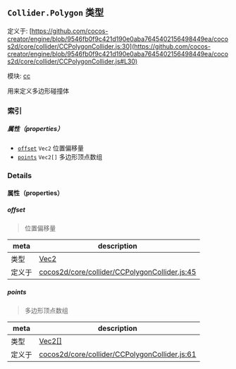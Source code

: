 ## `Collider.Polygon` 类型


定义于: [https://github.com/cocos-creator/engine/blob/9546fb0f9c421d190e0aba7645402156498449ea/cocos2d/core/collider/CCPolygonCollider.js:30](https://github.com/cocos-creator/engine/blob/9546fb0f9c421d190e0aba7645402156498449ea/cocos2d/core/collider/CCPolygonCollider.js#L30)

模块: [cc](../modules/cc.md)


用来定义多边形碰撞体



### 索引

##### 属性（properties）

  - [`offset`](#offset) `Vec2` 位置偏移量
  - [`points`](#points) `Vec2[]` 多边形顶点数组





### Details


#### 属性（properties）


##### offset

> 位置偏移量

| meta | description |
|------|-------------|
| 类型 | <a href="../classes/Vec2.html" class="crosslink">Vec2</a> |
| 定义于 | [cocos2d/core/collider/CCPolygonCollider.js:45](https://github.com/cocos-creator/engine/blob/9546fb0f9c421d190e0aba7645402156498449ea/cocos2d/core/collider/CCPolygonCollider.js#L45) |



##### points

> 多边形顶点数组

| meta | description |
|------|-------------|
| 类型 | <a href="../classes/Vec2.html" class="crosslink">Vec2[]</a> |
| 定义于 | [cocos2d/core/collider/CCPolygonCollider.js:61](https://github.com/cocos-creator/engine/blob/9546fb0f9c421d190e0aba7645402156498449ea/cocos2d/core/collider/CCPolygonCollider.js#L61) |






